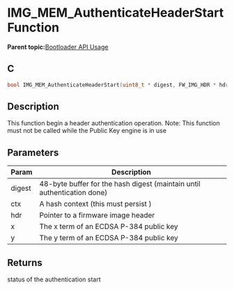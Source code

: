# IMG\_MEM\_AuthenticateHeaderStart Function

**Parent topic:**[Bootloader API Usage](GUID-9B3F465C-7297-4547-B7C6-3AAABEB7E261.md)

## C

```c
bool IMG_MEM_AuthenticateHeaderStart(uint8_t * digest, FW_IMG_HDR * hdr, uint8_t * x, uint8_t * y);
```

## Description

This function begin a header authentication operation. Note: This function must not be called while the Public Key engine is in use

## Parameters

|Param|Description|
|-----|-----------|
|digest|48-byte buffer for the hash digest \(maintain until authentication done\)|
|ctx|A hash context \(this must persist \)|
|hdr|Pointer to a firmware image header|
|x|The x term of an ECDSA P-384 public key|
|y|The y term of an ECDSA P-384 public key|

## Returns

status of the authentication start

